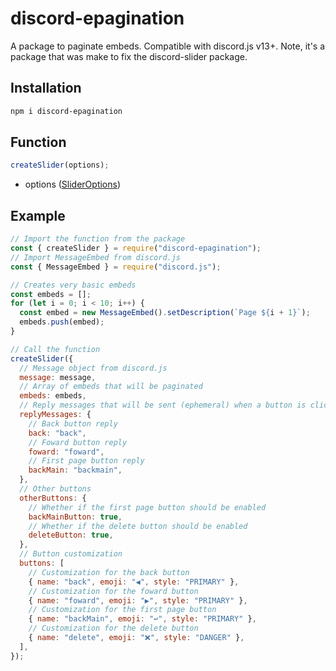 # discord-epagination

A package to paginate embeds. Compatible with discord.js v13+. Note, it's a package that was make to fix the discord-slider package.

## Installation

```sh
npm i discord-epagination
```

## Function

```js
createSlider(options);
```

- options ([SliderOptions](https://im-a-panda-guy.github.io/discord-pagination/interfaces/SliderOptions.html))

## Example

```js
// Import the function from the package
const { createSlider } = require("discord-epagination");
// Import MessageEmbed from discord.js
const { MessageEmbed } = require("discord.js");

// Creates very basic embeds
const embeds = [];
for (let i = 0; i < 10; i++) {
  const embed = new MessageEmbed().setDescription(`Page ${i + 1}`);
  embeds.push(embed);
}

// Call the function
createSlider({
  // Message object from discord.js
  message: message,
  // Array of embeds that will be paginated
  embeds: embeds,
  // Reply messages that will be sent (ephemeral) when a button is clicked
  replyMessages: {
    // Back button reply
    back: "back",
    // Foward button reply
    foward: "foward",
    // First page button reply
    backMain: "backmain",
  },
  // Other buttons
  otherButtons: {
    // Whether if the first page button should be enabled
    backMainButton: true,
    // Whether if the delete button should be enabled
    deleteButton: true,
  },
  // Button customization
  buttons: [
    // Customization for the back button
    { name: "back", emoji: "◀", style: "PRIMARY" },
    // Customization for the foward button
    { name: "foward", emoji: "▶", style: "PRIMARY" },
    // Customization for the first page button
    { name: "backMain", emoji: "↩", style: "PRIMARY" },
    // Customization for the delete button
    { name: "delete", emoji: "❌", style: "DANGER" },
  ],
});
```
